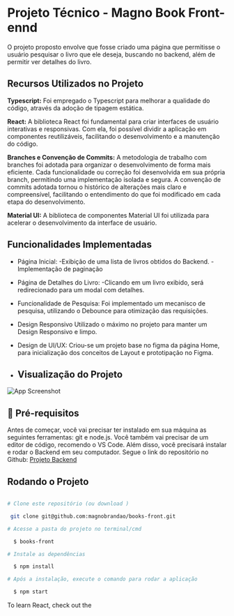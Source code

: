 # Projeto Técnico - Magno Book Front-ennd

O projeto proposto envolve que fosse criado uma página que permitisse o usuário pesquisar o livro que ele deseja, buscando no backend, além de permitir ver detalhes do livro.

## Recursos Utilizados no Projeto

**Typescript:** Foi empregado o Typescript para melhorar a qualidade do código, através da adoção de tipagem estática.

**React:** A biblioteca React foi fundamental para criar interfaces de usuário interativas e responsivas. Com ela, foi possível dividir a aplicação em componentes reutilizáveis, facilitando o desenvolvimento e a manutenção do código.

**Branches e Convenção de Commits:** A metodologia de trabalho com branches foi adotada para organizar o desenvolvimento de forma mais eficiente. Cada funcionalidade ou correção foi desenvolvida em sua própria branch, permitindo uma implementação isolada e segura. A convenção de commits adotada tornou o histórico de alterações mais claro e compreensível, facilitando o entendimento do que foi modificado em cada etapa do desenvolvimento.

**Material UI:** A biblioteca de componentes Material UI foi utilizada para acelerar o desenvolvimento da interface de usuário.

## Funcionalidades Implementadas

- Página Inicial:
  -Exibição de uma lista de livros obtidos do Backend.
  -Implementação de paginação

- Página de Detalhes do Livro:
  -Clicando em um livro exibido, será redirecionado para um modal com detalhes.

- Funcionalidade de Pesquisa:
  Foi implementado um mecanisco de pesquisa, utilizando o Debounce para otimização das requisições.

- Design Responsivo
  Utilizado o máximo no projeto para manter um Design Responsivo e limpo.

- Design de UI/UX:
  Criou-se um projeto base no figma da página Home, para inicialização dos conceitos de Layout e prototipação no Figma.

- ## Visualização do Projeto

![App Screenshot](https://i.imgur.com/wD5OSjk.png)

## 🔗 Pré-requisitos

Antes de começar, você vai precisar ter instalado em sua máquina as seguintes ferramentas: git e node.js. Você também vai precisar de um editor de código, recomendo o VS Code. Além disso, você precisará instalar e rodar o Backend em seu computador. Segue o link do repositório no Github: 
[Projeto Backend](https://github.com/magnobrandao/books-api)

## Rodando o Projeto

```bash

# Clone este repositório (ou download )

 git clone git@github.com:magnobrandao/books-front.git

# Acesse a pasta do projeto no terminal/cmd

  $ books-front

# Instale as dependências

  $ npm install

# Após a instalação, execute o comando para rodar a aplicação

  $ npm start
```


To learn React, check out the 
